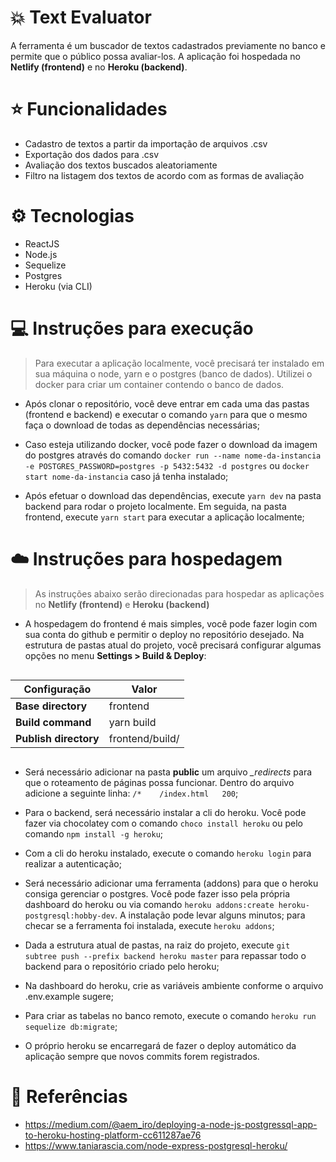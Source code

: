 # :boom: Text Evaluator
A ferramenta é um buscador de textos cadastrados previamente no banco e permite que o público possa avaliar-los. A aplicação foi hospedada no **Netlify (frontend)** e no **Heroku (backend)**.

# :star: Funcionalidades
- Cadastro de textos a partir da importação de arquivos .csv
- Exportação dos dados para .csv
- Avaliação dos textos buscados aleatoriamente
- Filtro na listagem dos textos de acordo com as formas de avaliação

# :gear: Tecnologias
 - ReactJS
 - Node.js
 - Sequelize
 - Postgres
 - Heroku (via CLI)

# :computer: Instruções para execução
> Para executar a aplicação localmente, você precisará ter instalado em sua máquina o node, yarn e o postgres (banco de dados). Utilizei o docker para criar um container contendo o banco de dados.

 - Após clonar o repositório, você deve entrar em cada uma das pastas (frontend e backend) e executar o comando `yarn` para que o mesmo faça o download de todas as dependências necessárias;

 - Caso esteja utilizando docker, você pode fazer o download da imagem do postgres através do comando `docker run --name nome-da-instancia -e POSTGRES_PASSWORD=postgres -p 5432:5432 -d postgres` ou `docker start nome-da-instancia` caso já tenha instalado;

 - Após efetuar o download das dependências, execute `yarn dev` na pasta backend para rodar o projeto localmente. Em seguida, na pasta frontend, execute `yarn start` para executar a aplicação localmente;

# :cloud: Instruções para hospedagem
> As instruções abaixo serão direcionadas para hospedar as aplicações no **Netlify (frontend)** e **Heroku (backend)**

 - A hospedagem do frontend é mais simples, você pode fazer login com sua conta do github e permitir o deploy no repositório desejado. Na estrutura de pastas atual do projeto, você precisará configurar algumas opções no menu **Settings > Build & Deploy**: 

  <div style="display: flex; align-items: center; justify-content: center;">
    <table>
      <thead>
        <tr>
          <th>Configuração</th>
          <th>Valor</th>
        </tr>
      </thead>
      <tbody>
        <tr>
          <td>
            <strong>Base directory</strong>
          </td>
          <td>frontend</td>
        </tr>
        <tr>
          <td>
            <strong>Build command</strong>
          </td>
          <td>yarn build</td>
        </tr>
        <tr>
          <td>
            <strong>Publish directory</strong>
          </td>
          <td>frontend/build/</td>
        </tr>
      </tbody>
    </table>
  </div>

 - Será necessário adicionar na pasta **public** um arquivo *_redirects* para que o roteamento de páginas possa funcionar. Dentro do arquivo adicione a seguinte linha:
  `/*    /index.html   200`;

 - Para o backend, será necessário instalar a cli do heroku. Você pode fazer via chocolatey com o comando `choco install heroku` ou pelo comando `npm install -g heroku`;

 - Com a cli do heroku instalado, execute o comando `heroku login` para realizar a autenticação;

 - Será necessário adicionar uma ferramenta (addons) para que o heroku consiga gerenciar o postgres. Você pode fazer isso pela própria dashboard do heroku ou via comando `heroku addons:create heroku-postgresql:hobby-dev`. A instalação pode levar alguns minutos; para checar se a ferramenta foi instalada, execute `heroku addons`;

 - Dada a estrutura atual de pastas, na raiz do projeto, execute `git subtree push --prefix backend heroku master` para repassar todo o backend para o repositório criado pelo heroku;

 - Na dashboard do heroku, crie as variáveis ambiente conforme o arquivo .env.example sugere;

 - Para criar as tabelas no banco remoto, execute o comando `heroku run sequelize db:migrate`;

 - O próprio heroku se encarregará de fazer o deploy automático da aplicação sempre que novos commits forem registrados.

# :bookmark_tabs: Referências
 - https://medium.com/@aem_iro/deploying-a-node-js-postgressql-app-to-heroku-hosting-platform-cc611287ae76
 - https://www.taniarascia.com/node-express-postgresql-heroku/